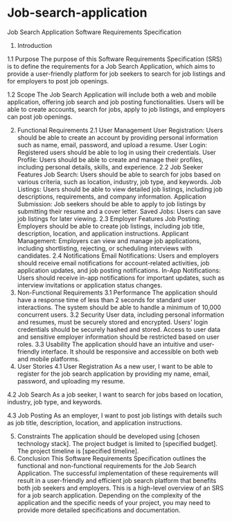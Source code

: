 # Job-search-application
Job Search Application Software Requirements Specification
1. Introduction



1.1 Purpose
The purpose of this Software Requirements Specification (SRS) is to define the requirements for a Job Search Application, which aims to provide a user-friendly platform for job seekers to search for job listings and for employers to post job openings.

1.2 Scope
The Job Search Application will include both a web and mobile application, offering job search and job posting functionalities. Users will be able to create accounts, search for jobs, apply to job listings, and employers can post job openings.

2. Functional Requirements
2.1 User Management
User Registration: Users should be able to create an account by providing personal information such as name, email, password, and upload a resume.
User Login: Registered users should be able to log in using their credentials.
User Profile: Users should be able to create and manage their profiles, including personal details, skills, and experience.
2.2 Job Seeker Features
Job Search: Users should be able to search for jobs based on various criteria, such as location, industry, job type, and keywords.
Job Listings: Users should be able to view detailed job listings, including job descriptions, requirements, and company information.
Application Submission: Job seekers should be able to apply to job listings by submitting their resume and a cover letter.
Saved Jobs: Users can save job listings for later viewing.
2.3 Employer Features
Job Posting: Employers should be able to create job listings, including job title, description, location, and application instructions.
Applicant Management: Employers can view and manage job applications, including shortlisting, rejecting, or scheduling interviews with candidates.
2.4 Notifications
Email Notifications: Users and employers should receive email notifications for account-related activities, job application updates, and job posting notifications.
In-App Notifications: Users should receive in-app notifications for important updates, such as interview invitations or application status changes.
3. Non-Functional Requirements
3.1 Performance
The application should have a response time of less than 2 seconds for standard user interactions.
The system should be able to handle a minimum of 10,000 concurrent users.
3.2 Security
User data, including personal information and resumes, must be securely stored and encrypted.
Users' login credentials should be securely hashed and stored.
Access to user data and sensitive employer information should be restricted based on user roles.
3.3 Usability
The application should have an intuitive and user-friendly interface.
It should be responsive and accessible on both web and mobile platforms.
4. User Stories
4.1 User Registration
As a new user, I want to be able to register for the job search application by providing my name, email, password, and uploading my resume.

4.2 Job Search
As a job seeker, I want to search for jobs based on location, industry, job type, and keywords.

4.3 Job Posting
As an employer, I want to post job listings with details such as job title, description, location, and application instructions.

5. Constraints
The application should be developed using [chosen technology stack].
The project budget is limited to [specified budget].
The project timeline is [specified timeline].
6. Conclusion
This Software Requirements Specification outlines the functional and non-functional requirements for the Job Search Application. The successful implementation of these requirements will result in a user-friendly and efficient job search platform that benefits both job seekers and employers.
This is a high-level overview of an SRS for a job search application. Depending on the complexity of the application and the specific needs of your project, you may need to provide more detailed specifications and documentation.

